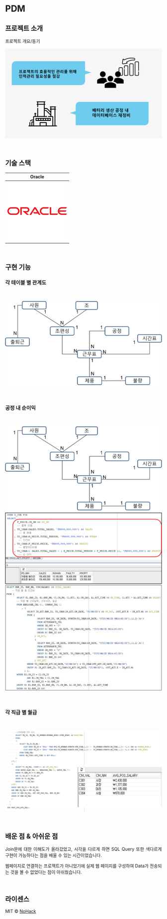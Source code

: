 # PDM

## 프로젝트 소개

<p align="justify">
프로젝트 개요/동기
  
</p>

<p align="center">
<img src="./images/common/intro.png">
</p>

<br>

## 기술 스택

| Oracle | 
| :--------: | 
|   ![oracle]    |   

<br>

## 구현 기능

### 각 테이블 별 관계도
<br>
<p align="justify">
<img src="./images/common/f1.jpg">
</p>
<br>

### 공정 내 순이익
<br>
<p align="justify">
<img src="./images/common/f2.jpg">
<img src="./images/common/f2-1.jpg">
<img src="./images/common/f2-2.jpg">
</p>
<br>

### 각 직급 별 월급
<br>
<p align="justify">
<img src="./images/common/f3.jpg">
</p>
<br>

## 배운 점 & 아쉬운 점

<p align="justify">
  Join문에 대한 이해도가 올라갔었고, 시각을 다르게 하면 SQL Query 또한 색다르게 구현이 가능하다는 점을 배울 수 있는 시간이었습니다.
</p>  
<p align="justify">
  웹페이지로 연결하는 프로젝트가 아니었기에 실제 웹 페이지를 구성하여 Data가 전송되는 것을 볼 수 없었다는 점이 아쉬웠습니다.
</p>

<br>

## 라이센스

MIT &copy; [NoHack](mailto:lbjp114@gmail.com)

<!-- Stack Icon Refernces -->

[oracle]: /images/stack/oracle.svg
